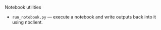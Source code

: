 Notebook utilities

- `run_notebook.py` — execute a notebook and write outputs back into it using nbclient.

